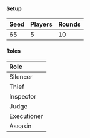 #### Setup
| Seed | Players | Rounds  |
| :----| :-------| :------ |
| 65   | 5       | 10      |

#### Roles
| Role         |
| :----------- |
| Silencer     |
| Thief        |
| Inspector    |
| Judge        |
| Executioner  |
| Assasin      |